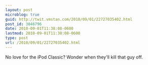 ```yaml
---
layout: post
microblog: true
guid: http://twit.vmstan.com/2010/09/01/22727035402.html
post_id: 3046796
date: 2010-09-01T11:38:08-0600
lastmod: 2010-09-01T11:38:08-0600
type: post
url: /2010/09/01/22727035402.html
---
```

No love for the iPod Classic? Wonder when they'll kill that guy off.
